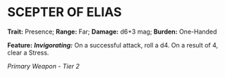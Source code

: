 ﻿---
tags:
  - Item
  - Weapon
name: 'SCEPTER OF ELIAS'
trait: 'Presence'
range: 'Far'
damage: 'd6+3 mag'
burden: 'One-Handed'
feat_name: 'Invigorating'
feat_text: 'On a successful attack, roll a d4. On a result of 4, clear a Stress.'
primary_or_secondary: 'Primary Weapon'
tier: 2
---

# SCEPTER OF ELIAS

**Trait:** Presence; **Range:** Far; **Damage:** d6+3 mag; **Burden:** One-Handed

**Feature:** ***Invigorating:*** On a successful attack, roll a d4. On a result of 4, clear a Stress.

*Primary Weapon - Tier 2*
